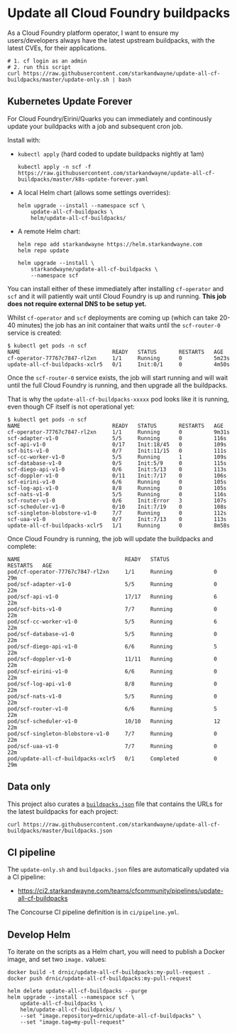 # Update all Cloud Foundry buildpacks

As a Cloud Foundry platform operator, I want to ensure my users/developers always have the latest upstream buildpacks, with the latest CVEs, for their applications.

```plain
# 1. cf login as an admin
# 2. run this script
curl https://raw.githubusercontent.com/starkandwayne/update-all-cf-buildpacks/master/update-only.sh | bash
```

## Kubernetes Update Forever

For Cloud Foundry/Eirini/Quarks you can immediately and continously update your buildpacks with a job and subsequent cron job.

Install with:

* `kubectl apply` (hard coded to update buildpacks nightly at 1am)

    ```plain
    kubectl apply -n scf -f https://raw.githubusercontent.com/starkandwayne/update-all-cf-buildpacks/master/k8s-update-forever.yaml
    ```

* A local Helm chart (allows some settings overrides):

    ```plain
    helm upgrade --install --namespace scf \
        update-all-cf-buildpacks \
        helm/update-all-cf-buildpacks/
    ```

* A remote Helm chart:

    ```plain
    helm repo add starkandwayne https://helm.starkandwayne.com
    helm repo update

    helm upgrade --install \
        starkandwayne/update-all-cf-buildpacks \
        --namespace scf
    ```

You can install either of these immediately after installing `cf-operator` and `scf` and it will patiently wait until Cloud Foundry is up and running. **This job does not require external DNS to be setup yet.**

Whilst `cf-operator` and `scf` deployments are coming up (which can take 20-40 minutes) the job has an init container that waits until the `scf-router-0` service is created:

```plain
$ kubectl get pods -n scf
NAME                             READY   STATUS       RESTARTS   AGE
cf-operator-77767c7847-rl2xn     1/1     Running      0          5m23s
update-all-cf-buildpacks-xclr5   0/1     Init:0/1     0          4m50s
```

Once the `scf-router-0` service exists, the job will start running and will wait until the full Cloud Foundry is running, and then upgrade all the buildpacks.

That is why the `update-all-cf-buildpacks-xxxxx` pod looks like it is running, even though CF itself is not operational yet:

```plain
$ kubectl get pods -n scf
NAME                             READY   STATUS       RESTARTS   AGE
cf-operator-77767c7847-rl2xn     1/1     Running      0          9m31s
scf-adapter-v1-0                 5/5     Running      0          116s
scf-api-v1-0                     0/17    Init:18/45   0          109s
scf-bits-v1-0                    0/7     Init:11/15   0          111s
scf-cc-worker-v1-0               5/5     Running      1          109s
scf-database-v1-0                0/5     Init:5/9     0          115s
scf-diego-api-v1-0               0/6     Init:5/13    0          113s
scf-doppler-v1-0                 0/11    Init:7/17    0          106s
scf-eirini-v1-0                  6/6     Running      0          105s
scf-log-api-v1-0                 8/8     Running      0          105s
scf-nats-v1-0                    5/5     Running      0          116s
scf-router-v1-0                  0/6     Init:Error   3          107s
scf-scheduler-v1-0               0/10    Init:7/19    0          108s
scf-singleton-blobstore-v1-0     7/7     Running      0          112s
scf-uaa-v1-0                     0/7     Init:7/13    0          113s
update-all-cf-buildpacks-xclr5   1/1     Running      0          8m58s
```

Once Cloud Foundry is running, the job will update the buildpacks and complete:

```plain
NAME                                 READY   STATUS              RESTARTS   AGE
pod/cf-operator-77767c7847-rl2xn     1/1     Running             0          29m
pod/scf-adapter-v1-0                 5/5     Running             0          22m
pod/scf-api-v1-0                     17/17   Running             6          22m
pod/scf-bits-v1-0                    7/7     Running             0          22m
pod/scf-cc-worker-v1-0               5/5     Running             6          22m
pod/scf-database-v1-0                5/5     Running             0          22m
pod/scf-diego-api-v1-0               6/6     Running             5          22m
pod/scf-doppler-v1-0                 11/11   Running             0          22m
pod/scf-eirini-v1-0                  6/6     Running             0          22m
pod/scf-log-api-v1-0                 8/8     Running             0          22m
pod/scf-nats-v1-0                    5/5     Running             0          22m
pod/scf-router-v1-0                  6/6     Running             5          22m
pod/scf-scheduler-v1-0               10/10   Running             12         22m
pod/scf-singleton-blobstore-v1-0     7/7     Running             0          22m
pod/scf-uaa-v1-0                     7/7     Running             0          22m
pod/update-all-cf-buildpacks-xclr5   0/1     Completed           0          29m
```

## Data only

This project also curates a [`buildpacks.json`](https://github.com/starkandwayne/update-all-cf-buildpacks/blob/master/buildpacks.json) file that contains the URLs for the latest buildpacks for each project:

```plain
curl https://raw.githubusercontent.com/starkandwayne/update-all-cf-buildpacks/master/buildpacks.json
```

## CI pipeline

The `update-only.sh` and `buildpacks.json` files are automatically updated via a CI pipeline:

* https://ci2.starkandwayne.com/teams/cfcommunity/pipelines/update-all-cf-buildpacks

The Concourse CI pipeline definition is in `ci/pipeline.yml`.

## Develop Helm

To iterate on the scripts as a Helm chart, you will need to publish a Docker image, and set two `image.` values:

```plain
docker build -t drnic/update-all-cf-buildpacks:my-pull-request .
docker push drnic/update-all-cf-buildpacks:my-pull-request

helm delete update-all-cf-buildpacks --purge
helm upgrade --install --namespace scf \
    update-all-cf-buildpacks \
    helm/update-all-cf-buildpacks/ \
    --set "image.repository=drnic/update-all-cf-buildpacks" \
    --set "image.tag=my-pull-request"
```
